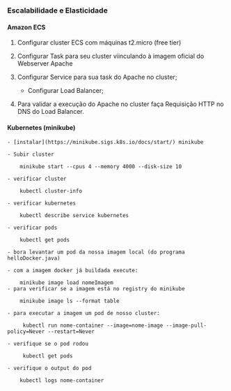 ### Escalabilidade e Elasticidade 

#### Amazon ECS

1. Configurar cluster ECS com máquinas t2.micro (free tier)

2. Configurar Task para seu cluster viinculando à imagem oficial do Webserver Apache

3. Configurar Service para sua task do Apache no cluster;

     - Configurar Load Balancer;

4. Para validar a execução do Apache no cluster faça Requisição HTTP no DNS do Load Balancer.

#### Kubernetes (minikube)

    - [instalar](https://minikube.sigs.k8s.io/docs/start/) minikube 

    - Subir cluster

        minikube start --cpus 4 --memory 4000 --disk-size 10

    - verificar cluster 

        kubectl cluster-info 

    - verificar kubernetes

        kubectl describe service kubernetes

    - verificar pods

        kubectl get pods

    - bora levantar um pod da nossa imagem local (do programa helloDocker.java)

    - com a imagem docker já buildada execute:

        minikube image load nomeImagem
    - para verificar se a imagem está no registry do minikube

        minikube image ls --format table
    
    - para executar a imagem um pod de nosso cluster:

         kubectl run nome-container --image=nome-image --image-pull-policy=Never --restart=Never

    - verifique se o pod rodou
        
         kubectl get pods

    - verifique o output do pod
        
        kubectl logs nome-container 
